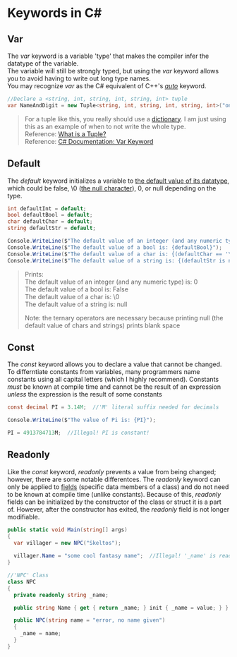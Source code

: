 # Keywords in C#

## Var
The _var_ keyword is a variable 'type' that makes the compiler infer the datatype of the variable. <br />
The variable will still be strongly typed, but using the _var_ keyword allows you to avoid having to write out long type names. <br />
You may recognize _var_ as the C# equivalent of C++'s [_auto_](https://www.learncpp.com/cpp-tutorial/the-auto-keyword/) keyword.

```C#
//Declare a <string, int, string, int, string, int> tuple
var NameAndDigit = new Tuple<string, int, string, int, string, int>("one", 1, "two", 2, "three", 3);
```
> For a tuple like this, you really should use a [dictionary](https://docs.microsoft.com/en-us/dotnet/api/system.collections.generic.dictionary-2?view=net-5.0). I am just using this as an example of when to not write the whole type. <br />
> Reference: [What is a Tuple?](https://www.tutorialsteacher.com/csharp/csharp-tuple) <br />
> Reference: [C# Documentation: Var Keyword](https://docs.microsoft.com/en-us/dotnet/csharp/language-reference/keywords/var)

## Default
The _default_ keyword initializes a variable to [the default value of its datatype](https://github.com/EthanC2/Notes-and-Writeups/blob/main/C%23/DataTypes/README.md), which 
could be false, \0 ([the null character](https://www.rapidtables.com/code/text/ascii-table.html)), 0, or null depending on the type.
```C#
int defaultInt = default;
bool defaultBool = default;
char defaultChar = default;
string defaultStr = default;

Console.WriteLine($"The default value of an integer (and any numeric type) is: {defaultInt}");
Console.WriteLine($"The default value of a bool is: {defaultBool}");
Console.WriteLine($"The default value of a char is: {(defaultChar == '\u0000' ? "\\0" : "not \\0")}"); 
Console.WriteLine($"The default value of a string is: {(defaultStr is null ? "null" : "not null")}");
```
> Prints: <br />
> The default value of an integer (and any numeric type) is: 0 <br />
> The default value of a bool is: False <br />
> The default value of a char is: \0 <br /> 
> The default value of a string is: null <br />
> 
> Note: the ternary operators are necessary because printing null (the default value of chars and strings) prints blank space

## Const
The _const_ keyword allows you to declare a value that cannot be changed. To differntiate constants from variables, many programmers name constants using
all capital letters (which I highly recommend). Constants _must_ be known at compile time and cannot be the result of an expression _unless_ the expression is the 
result of some constants
```C#
const decimal PI = 3.14M;  //'M' literal suffix needed for decimals

Console.WriteLine($"The value of Pi is: {PI}");

PI = 4913784713M;  //Illegal! PI is constant!
```

## Readonly
Like the _const_ keyword, _readonly_ prevents a value from being changed; however, there are some notable differentces. The _readonly_ keyword can only be applied
to [fields](https://docs.microsoft.com/en-us/dotnet/csharp/programming-guide/classes-and-structs/fields) (specific data members of a class) and do not need to be known
at compile time (unlike constants). Because of this, _readonly_ fields can be initialized by the constructor of the class or struct it is a part of. However, after 
the constructor has exited, the _readonly_ field is not longer modifiable.
```C#
public static void Main(string[] args)
{
  var villager = new NPC("Skeltos");  
  
  villager.Name = "some cool fantasy name";  //Illegal! '_name' is readonly and 'Name' only has an 'init' modifier
} 

//'NPC' Class
class NPC
{
  private readonly string _name;

  public string Name { get { return _name; } init { _name = value; } }

  public NPC(string name = "error, no name given")
  {
    _name = name;
  }
}
```
